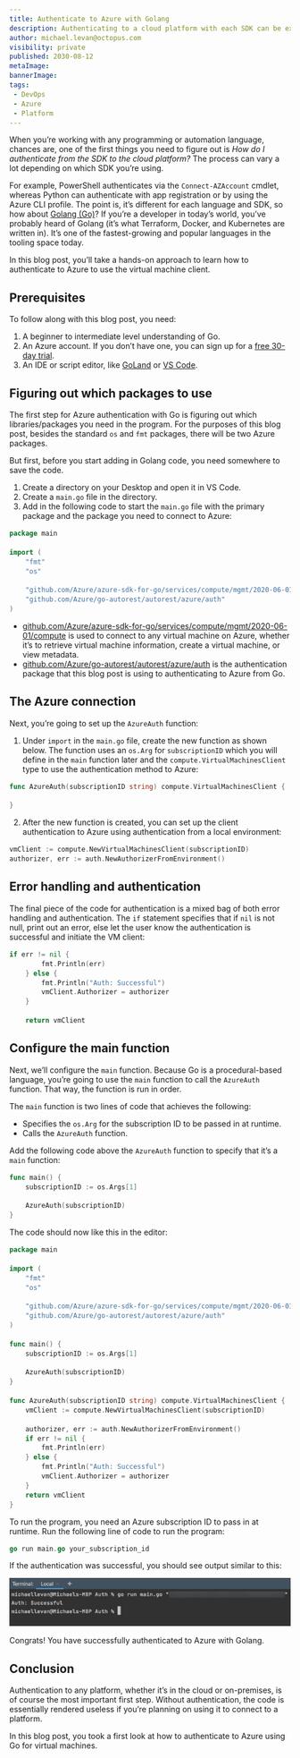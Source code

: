 ```yaml
---
title: Authenticate to Azure with Golang
description: Authenticating to a cloud platform with each SDK can be extremely different. Learn how to authenticate with Go
author: michael.levan@octopus.com
visibility: private
published: 2030-08-12
metaImage:
bannerImage:
tags:
 - DevOps
 - Azure
 - Platform
---
```


When you’re working with any programming or automation language, chances are, one of the first things you need to figure out is *How do I authenticate from the SDK to the cloud platform?* The process can vary a lot depending on which SDK you’re using. 

For example, PowerShell authenticates via the `Connect-AZAccount` cmdlet, whereas Python can authenticate with app registration or by using the Azure CLI profile. The point is, it’s different for each language and SDK, so how about [Golang (Go)](https://golang.org/)? If you’re a developer in today’s world, you’ve probably heard of Golang (it’s what Terraform, Docker, and Kubernetes are written in). It’s one of the fastest-growing and popular languages in the tooling space today.

In this blog post, you’ll take a hands-on approach to learn how to authenticate to Azure to use the virtual machine client.

## Prerequisites

To follow along with this blog post, you need:

1. A beginner to intermediate level understanding of Go.
2. An Azure account. If you don’t have one, you can sign up for a [free 30-day trial](https://azure.microsoft.com/en-us/free/).
3. An IDE or script editor, like [GoLand](https://www.jetbrains.com/go/) or [VS Code](https://code.visualstudio.com/).

## Figuring out which packages to use

The first step for Azure authentication with Go is figuring out which libraries/packages you need in the program. For the purposes of this blog post, besides the standard `os` and `fmt` packages, there will be two Azure packages.

But first, before you start adding in Golang code, you need somewhere to save the code. 

1. Create a directory on your Desktop and open it in VS Code.
1. Create a `main.go` file in the directory.
1. Add in the following code to start the `main.go` file with the primary package and the package you need to connect to Azure:

```go
package main

import (
	"fmt"
	"os"

	"github.com/Azure/azure-sdk-for-go/services/compute/mgmt/2020-06-01/compute"
	"github.com/Azure/go-autorest/autorest/azure/auth"
)
```

- [github.com/Azure/azure-sdk-for-go/services/compute/mgmt/2020-06-01/compute](http://github.com/Azure/azure-sdk-for-go/services/compute/mgmt/2020-06-01/compute) is used to connect to any virtual machine on Azure, whether it’s to retrieve virtual machine information, create a virtual machine, or view metadata.
- [github.com/Azure/go-autorest/autorest/azure/auth](http://github.com/Azure/go-autorest/autorest/azure/auth) is the authentication package that this blog post is using to authenticating to Azure from Go.

## The Azure connection

Next, you’re going to set up the `AzureAuth` function:

1. Under `import` in the `main.go` file, create the new function as shown below. The function uses an `os.Arg` for `subscriptionID` which you will define in the `main` function later and the `compute.VirtualMachinesClient` type to use the authentication method to Azure:

```go
func AzureAuth(subscriptionID string) compute.VirtualMachinesClient {

}
```

2. After the new function is created, you can set up the client authentication to Azure using authentication from a local environment:

```go
vmClient := compute.NewVirtualMachinesClient(subscriptionID)
authorizer, err := auth.NewAuthorizerFromEnvironment()
```

## Error handling and authentication

The final piece of the code for authentication is a mixed bag of both error handling and authentication. The `if` statement specifies that if `nil` is not null, print out an error, else let the user know the authentication is successful and initiate the VM client:

```go
if err != nil {
		fmt.Println(err)
	} else {
		fmt.Println("Auth: Successful")
		vmClient.Authorizer = authorizer
	}

	return vmClient
```

## Configure the main function

Next, we’ll configure the `main` function. Because Go is a procedural-based language, you’re going to use the `main` function to call the `AzureAuth` function. That way, the function is run in order.

The `main` function is two lines of code that achieves the following:

- Specifies the `os.Arg` for the subscription ID to be passed in at runtime.
- Calls the `AzureAuth` function.

Add the following code above the `AzureAuth` function to specify that it’s a `main` function:

```go
func main() {
	subscriptionID := os.Args[1]

	AzureAuth(subscriptionID)
}
```

The code should now like this in the editor:

```go
package main

import (
	"fmt"
	"os"

	"github.com/Azure/azure-sdk-for-go/services/compute/mgmt/2020-06-01/compute"
	"github.com/Azure/go-autorest/autorest/azure/auth"
)

func main() {
	subscriptionID := os.Args[1]

	AzureAuth(subscriptionID)
}

func AzureAuth(subscriptionID string) compute.VirtualMachinesClient {
	vmClient := compute.NewVirtualMachinesClient(subscriptionID)

	authorizer, err := auth.NewAuthorizerFromEnvironment()
	if err != nil {
		fmt.Println(err)
	} else {
		fmt.Println("Auth: Successful")
		vmClient.Authorizer = authorizer
	}
	return vmClient
}
```

To run the program, you need an Azure subscription ID to pass in at runtime. Run the following line of code to run the program:

```go
go run main.go your_subscription_id
```

If the authentication was successful, you should see output similar to this: 

![Terminal output showing authentication was successful](images/1.png)

Congrats! You have successfully authenticated to Azure with Golang.

## Conclusion

Authentication to any platform, whether it’s in the cloud or on-premises, is of course the most important first step. Without authentication, the code is essentially rendered useless if you’re planning on using it to connect to a platform.

In this blog post, you took a first look at how to authenticate to Azure using Go for virtual machines.